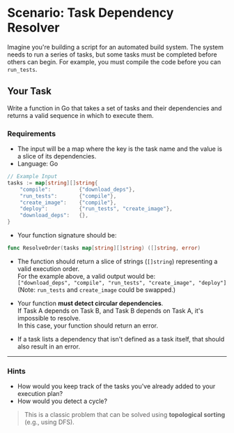 # Scenario: Task Dependency Resolver

Imagine you're building a script for an automated build system. The system needs to run a series of tasks, but some tasks must be completed before others can begin. For example, you must compile the code before you can `run_tests`.

## Your Task

Write a function in Go that takes a set of tasks and their dependencies and returns a valid sequence in which to execute them.

### Requirements

- The input will be a map where the key is the task name and the value is a slice of its dependencies.
- Language: Go

```go
// Example Input
tasks := map[string][]string{
    "compile":         {"download_deps"},
    "run_tests":       {"compile"},
    "create_image":    {"compile"},
    "deploy":          {"run_tests", "create_image"},
    "download_deps":   {},
}
```

- Your function signature should be:

```go
func ResolveOrder(tasks map[string][]string) ([]string, error)
```

- The function should return a slice of strings (`[]string`) representing a valid execution order.  
  For the example above, a valid output would be:  
  `["download_deps", "compile", "run_tests", "create_image", "deploy"]`  
  (Note: `run_tests` and `create_image` could be swapped.)

- Your function **must detect circular dependencies**.  
  If Task A depends on Task B, and Task B depends on Task A, it's impossible to resolve.  
  In this case, your function should return an error.

- If a task lists a dependency that isn't defined as a task itself, that should also result in an error.

---

### Hints

- How would you keep track of the tasks you've already added to your execution plan?
- How would you detect a cycle?

> This is a classic problem that can be solved using **topological sorting** (e.g., using DFS). 